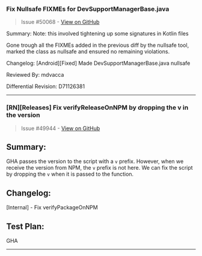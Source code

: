### Fix Nullsafe FIXMEs for DevSupportManagerBase.java

> Issue #50068 - [View on GitHub](https://github.com/facebook/react-native/pull/50068)

Summary:
Note: this involved tightening up some signatures in Kotlin files

Gone trough all the FIXMEs added in the previous diff by the nullsafe tool, marked the class as nullsafe and ensured no remaining violations.

Changelog: [Android][Fixed] Made DevSupportManagerBase.java nullsafe

Reviewed By: mdvacca

Differential Revision: D71126381




---

### [RN][Releases] Fix verifyReleaseOnNPM by dropping the v in the version

> Issue #49944 - [View on GitHub](https://github.com/facebook/react-native/pull/49944)

## Summary:
GHA passes the version to the script with a `v` prefix. However, when we receive the version from NPM, the `v` prefix is not here.
We can fix the script by dropping the `v` when it is passed to the function.

## Changelog:
[Internal] - Fix verifyPackageOnNPM

## Test Plan:
GHA


---

